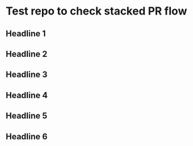 # Test repo to check stacked PR flow

## Headline 1

## Headline 2

## Headline 3

## Headline 4

## Headline 5

## Headline 6
